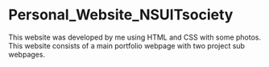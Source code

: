 # Personal_Website_NSUITsociety
This website was developed by me using HTML and CSS with some photos. This website consists of a main portfolio webpage with two project sub webpages.
